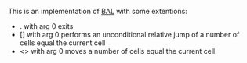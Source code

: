 This is an implementation of [BAL](https://esolangs.org/wiki/Brainfuck_Assembly_Language) with some extentions:
  - . with arg 0 exits
  - [] with arg 0 performs an unconditional relative jump of a number of cells equal the current cell
  - <> with arg 0 moves a number of cells equal the current cell
